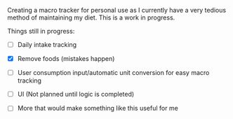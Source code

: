 Creating a macro tracker for personal use as I currently have a very tedious method of maintaining my diet.  This is a work in progress.

Things still in progress:

- [ ] Daily intake tracking
- [X] Remove foods (mistakes happen)
- [ ] User consumption input/automatic unit conversion for easy macro tracking
- [ ] UI (Not planned until logic is completed)
- [ ] More that would make something like this useful for me

